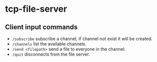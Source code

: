 # tcp-file-server

## Client input commands
- `/subscribe` subscribe a channel, if channel not exist it will be created.
- `/channels` list the available channels.
- `/send <filepath>` send a file to everyone in the channel.
- `/quit` disconnects from the file server.